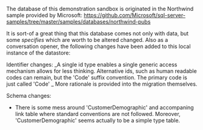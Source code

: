 ﻿The database of this demonstration sandbox is originated in the Northwind sample provided by Microsoft:
https://github.com/Microsoft/sql-server-samples/tree/master/samples/databases/northwind-pubs

It is sort-of a great thing that this database comes not only with data, but some _specifies_ which are worth to be altered changed. Also as a conversation opener, the following changes have been added to this local instance of the datastore:

Identifier changes:
_A single id type enables a single generic access mechanism allows for less thinking. Alternative ids, such as human readable codes can remain, but the 'Code' suffix convention. The primary code is just called 'Code' _
More rationale is provided into the migration themselves.

Schema changes:
- There is some mess around 'CustomerDemographic' and accompaning link table where standard conventions are not followed. Moreover, 'CustomerDemographic' seems actually to be a simple type table.



